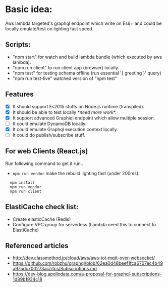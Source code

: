 # Basic idea:
Aws lambda targeted's graphql endpoint which write on Es6+ and could be locally emulate/test on lighting fast speed.

## Scripts:
- "npm start" for watch and build lambda bundle (which executed by aws lambda).
- "npm run client" to run client app (browser) locally.
- "npm test" for testing schema offline (run essential '{ greeting }' query)
- "npm run test-live" watched version of "npm test"

## Features
- [x] It should support Es2015 stuffs on Node.js runtime (transpiled).
- [x] It should be able to test locally *\*need more work**.
- [x] It support advanced Graphiql endpoint which allow multiple session. 
- [ ] It could emulate DynamoDB locally. 
- [x] It could emulate Graphql execution context locally. 
- [ ] It could do publish/subscribe stuff.

## For web Clients (React.js)
Run following command to get it run..
* `npm run vendor` make the rebuild lighting fast (under 200ms).
 
```
  npm install 
  npm run vendor
  npm run client
```

## ElastiCache check list:
- Create elasticCache (Redis)
- Configure VPC group for serverless (Lambda need this to connect to ElastiCache)

## Referenced articles
- http://dev.classmethod.jp/cloud/aws/aws-iot-mqtt-over-websocket/
- https://github.com/robzhu/graphql/blob/62ea0d48beef1fca6707ec4b49a975dc700273ac/rfcs/Subscriptions.md
- https://dev-blog.apollodata.com/a-proposal-for-graphql-subscriptions-1d89b1934c18
